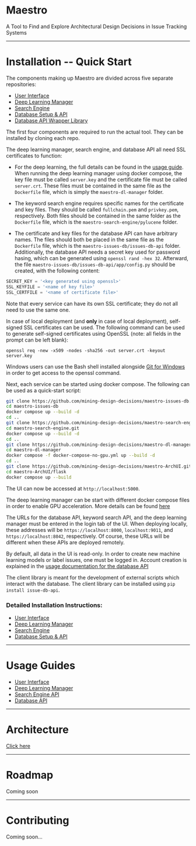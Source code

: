 # Maestro 

A Tool to Find and Explore Architectural Design Decisions in Issue Tracking Systems

---

# Installation -- Quick Start 

The components making up Maestro are divided across five separate repositories:

- [User Interface](https://github.com/mining-design-decisions/maestro-ArchUI)
- [Deep Learning Manager](https://github.com/mining-design-decisions/maestro-dl-manager)
- [Search Engine](https://github.com/mining-design-decisions/maestro-search-engine)
- [Database Setup & API](https://github.com/mining-design-decisions/maestro-issues-db)
- [Database API Wrapper Library](https://github.com/mining-design-decisions/maestro-issue-db-api-client)

The first four components are required to run the actual tool. 
They can be installed by cloning each repo.

The deep learning manager, search engine, and database API all need SSL certificates
to function: 

- For the deep learning, the full details can be found in the 
[usage guide](./docs/usage/dl_manager/index.md#preparations-before-running-).
When running the deep learning manager using docker compose, the key file must be 
called `server.key` and the certificate file must be called `server.crt`.
These files must be contained in the same file as the `Dockerfile` file, 
which is simply the `maestro-dl-manager` folder.

- The keyword search engine requires specific names for the certificate and key files.
They should be called `fullchain.pem` and `privkey.pem`, respectively. 
Both files should be contained in the same folder as the `Dockerfile` file, which 
is the `maestro-search-engine/pylucene` folder.

- The certificate and key files for the database API can have arbitrary names.
The files should both be placed in the same file as the `Dockerfile` file,
which is the `maestro-issues-db/issues-db-api` folder.
Additionally, the database API needs a secret key used for password hasing,
which can be generated using `openssl rand -hex 32`.
Afterward, the file `maestro-issues-db/issues-db-api/app/config.py` should be created,
with the following content:
```python
SECRET_KEY = '<key generated using openssl>'
SSL_KEYFILE = '<name of key file>'
SSL_CERTFILE = '<name of certificate file>'
```

Note that every service can have its own SSL certificate; they do not all need to use the same one. 

In case of local deployment (and **only** in case of local deployment), self-signed
SSL certificates can be used. The following command can be used to generate 
self-signed certificates using OpenSSL (note: all fields in the prompt can be left blank):

```shell 
openssl req -new -x509 -nodes -sha256 -out server.crt -keyout server.key
```

Windows users can use the Bash shell installed alongside 
[Git for Windows](https://gitforwindows.org/) in order to get access to the openssl command.

Next, each service can be started using docker compose.
The following can be used as a quick-start script:

```bash 
git clone https://github.com/mining-design-decisions/maestro-issues-db.git
cd maestro-issues-db
docker compose up --build -d 
cd .. 
git clone https://github.com/mining-design-decisions/maestro-search-engine.git
cd maestro-search-engine.git 
docker compose up --build -d 
cd .. 
git clone https://github.com/mining-design-decisions/maestro-dl-manager.git
cd maestro-dl-manager 
docker compose -f docker-compose-no-gpu.yml up --build -d 
cd .. 
git clone https://github.com/mining-design-decisions/maestro-ArchUI.git
cd maestro-ArchUI/flask 
docker compose up --build 
```

The UI can now be accessed at `http://localhost:5000`.

The deep learning manager can be start with different docker compose files in order to 
enable GPU acceleration. More details can be found 
[here](./docs/usage/dl_manager/index.md#running-using-docker-)

The URLs for the database API, keyword search API,
and the deep learning manager must be entered in the login tab of the UI. 
When deploying locally, these addresses will be `https://localhost:8000`, `localhost:9011`,
and `https://localhost:8042`, respectively. 
Of course, these URLs will be different when these APIs are deployed remotely.

By default, all data in the UI is read-only. In order to create new machine learning models or 
label issues, one must be logged in.
Account creation is explained in the [usage documentation for the database API](./docs/usage/issues_db_api/README.md#users)

The client library is meant for the development of external scripts which interact with the database. The client library can be installed using `pip install issue-db-api`.

### Detailed Installation Instructions:

- [User Interface](./docs/usage/user_interface/README.md)
- [Deep Learning Manager](./docs/usage/dl_manager/index.md)
- [Search Engine](https://github.com/mining-design-decisions/maestro-search-engine)
- [Database Setup & API](https://github.com/mining-design-decisions/maestro-issues-db)

---

# Usage Guides 

- [User Interface](./docs/usage/user_interface/README.md)
- [Deep Learning Manager](./docs/usage/dl_manager/index.md)
- [Search Engine API](./docs/usage/search_engine/README.md)
- [Database API](./docs/usage/issues_db_api/README.md)

---

# Architecture 

[Click here](docs/architecture/index.md) 

---

# Roadmap 

Coming soon

--- 

# Contributing 

Coming soon...
